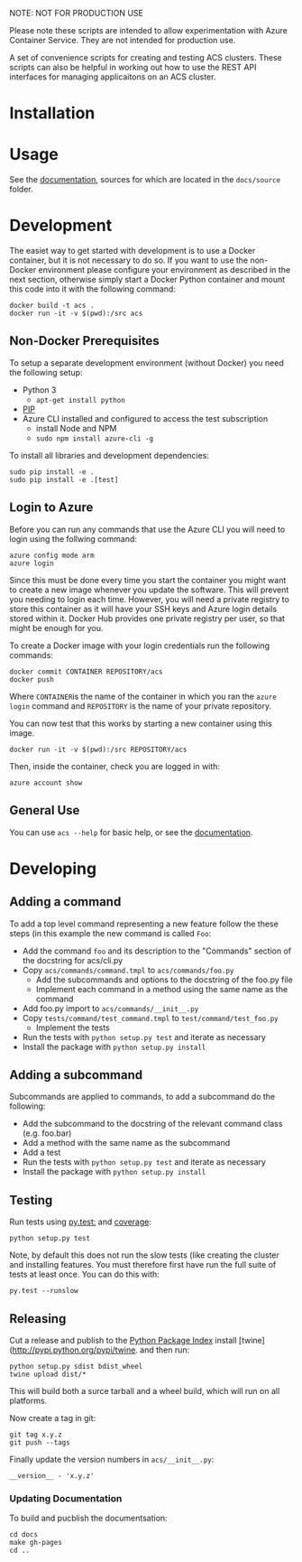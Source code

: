 NOTE: NOT FOR PRODUCTION USE

Please note these scripts are intended to allow experimentation with
Azure Container Service. They are not intended for production use.

A set of convenience scripts for creating and testing ACS
clusters. These scripts can also be helpful in working out how to use
the REST API interfaces for managing applicaitons on an ACS cluster.

# Installation



# Usage

See the [documentation](http://rgardler.github.io/acs-cli), sources
for which are located in the `docs/source` folder.

# Development

The easiet way to get started with development is to use a Docker
container, but it is not necessary to do so. If you want to use the
non-Docker environment please configure your environment as described
in the next section, otherwise simply start a Docker Python container
and mount this code into it with the following command:

```
docker build -t acs .
docker run -it -v $(pwd):/src acs
```

## Non-Docker Prerequisites

To setup a separate development environment (without Docker) you need
the following setup:

  * Python 3
	* `apt-get install python`
  * [PIP](https://pip.pypa.io/en/stable/installing/)
  * Azure CLI installed and configured to access the test subscription
    * install Node and NPM
    * `sudo npm install azure-cli -g`

To install all libraries and development dependencies:

```
sudo pip install -e .
sudo pip install -e .[test]
```

## Login to Azure

Before you can run any commands that use the Azure CLI you will need
to login using the follwing command:

```
azure config mode arm
azure login
```

Since this must be done every time you start the container you might
want to create a new image whenever you update the software. This will
prevent you needing to login each time. However, you will need a
private registry to store this container as it will have your SSH keys
and Azure login details stored within it. Docker Hub provides one
private registry per user, so that might be enough for you.

To create a Docker image with your login credentials run the following
commands:

```
docker commit CONTAINER REPOSITORY/acs
docker push
```

Where `CONTAINER`is the name of the container in which you ran the
`azure login` command and `REPOSITORY` is the name of your private
repository.

You can now test that this works by starting a new container using
this image.

```
docker run -it -v $(pwd):/src REPOSITORY/acs
```

Then, inside the container, check you are logged in with:

```
azure account show
```

## General Use

You can use `acs --help` for basic help, or see the
[documentation](http://rgardler.github.com/acs-cli).

# Developing

## Adding a command

To add a top level command representing a new feature follow the
these steps (in this example the new command is called `Foo`:

  * Add the command `foo` and its description to the "Commands" section of the docstring for acs/cli.py
  * Copy `acs/commands/command.tmpl` to `acs/commands/foo.py`
    * Add the subcommands and options to the docstring of the foo.py file
    * Implement each command in a method using the same name as the command
  * Add foo.py import to `acs/commands/__init__.py`
  * Copy `tests/command/test_command.tmpl` to `test/command/test_foo.py`
    * Implement the tests
  * Run the tests with `python setup.py test` and iterate as necessary
  * Install the package with `python setup.py install`
  
## Adding a subcommand

Subcommands are applied to commands, to add a subcommand do the following:

  * Add the subcommand to the docstring of the relevant command class (e.g. foo.bar)
  * Add a method with the same name as the subcommand
  * Add a test
  * Run the tests with `python setup.py test` and iterate as necessary
  * Install the package with `python setup.py install`
  
## Testing

Run tests using [py.test:](http://pytest.org/latest) and [coverage](https://pypi.python.org/pypi/pytest-cov):

```
python setup.py test
```

Note, by default this does not run the slow tests (like creating the
cluster and installing features. You must therefore first have run the full suite of tests at least once. You can do this with:

```
py.test --runslow
```

## Releasing

Cut a release and publish to the [Python Package
Index](https://pypi.python.org/pypi) install 
[twine](http://pypi.python.org/pypi/twine. and then run:

```
python setup.py sdist bdist_wheel
twine upload dist/*
```

This will build both a surce tarball and a wheel build, which will run
on all platforms.

Now create a tag in git:

```
git tag x.y.z
git push --tags
```

Finally update the version numbers in `acs/__init__.py`:

```
__version__ - 'x.y.z'
```

### Updating Documentation

To build and pucblish the documentsation:

```
cd docs
make gh-pages
cd ..
```

